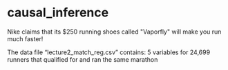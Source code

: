 # causal_inference

Nike claims that its $250 running shoes called "Vaporfly" will make you run much faster!

The data file “lecture2_match_reg.csv” contains:
5 variables for 24,699 runners that qualified for and ran the same marathon
